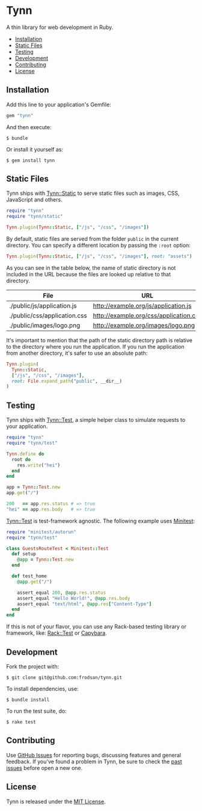 Tynn
====

A thin library for web development in Ruby.

* [Installation](#installation)
* [Static Files](#static-files)
* [Testing](#testing)
* [Development](#development)
* [Contributing](#contributing)
* [License](#license)

Installation
------------

Add this line to your application's Gemfile:

```ruby
gem "tynn"
```

And then execute:

```
$ bundle
```

Or install it yourself as:

```
$ gem install tynn
```

Static Files
------------

Tynn ships with [Tynn::Static][tynn-static] to serve static files such as
images, CSS, JavaScript and others.

```ruby
require "tynn"
require "tynn/static"

Tynn.plugin(Tynn::Static, ["/js", "/css", "/images"])
```

By default, static files are served from the folder `public` in the current
directory. You can specify a different location by passing the `:root` option:

```ruby
Tynn.plugin(Tynn::Static, ["/js", "/css", "/images"], root: "assets")
```

As you can see in the table below, the name of static directory is not
included in the URL because the files are looked up relative to that
directory.


| File                         | URL                                    |
| ---------------------------- | -------------------------------------- |
| ./public/js/application.js   | http://example.org/js/application.js   |
| ./public/css/application.css | http://example.org/css/application.css |
| ./public/images/logo.png     | http://example.org/images/logo.png     |

It's important to mention that the path of the static directory path is
relative to the directory where you run the application. If you run the
application from another directory, it's safer to use an absolute path:

```ruby
Tynn.plugin(
  Tynn::Static,
  ["/js", "/css", "/images"],
  root: File.expand_path("public", __dir__)
)
```

Testing
-------

Tynn ships with [Tynn::Test][tynn-test], a simple helper class to simulate
requests to your application.

```ruby
require "tynn"
require "tynn/test"

Tynn.define do
  root do
    res.write("hei")
  end
end

app = Tynn::Test.new
app.get("/")

200   == app.res.status # => true
"hei" == app.res.body   # => true
```

[Tynn::Test][tynn-test] is test-framework agnostic. The following example
uses [Minitest][minitest]:

```ruby
require "minitest/autorun"
require "tynn/test"

class GuestsRouteTest < Minitest::Test
  def setup
    @app = Tynn::Test.new
  end

  def test_home
    @app.get("/")

    assert_equal 200, @app.res.status
    assert_equal "Hello World!", @app.res.body
    assert_equal "text/html", @app.res["Content-Type"]
  end
end
```

If this is not of your flavor, you can use any Rack-based
testing library or framework, like: [Rack::Test][rack-test]
or [Capybara][capybara].

Development
------------

Fork the project with:

```
$ git clone git@github.com:frodsan/tynn.git
```

To install dependencies, use:

```
$ bundle install
```

To run the test suite, do:

```
$ rake test
```

Contributing
------------

Use [GitHub Issues](https://github.com/frodsan/tynn/issues) for reporting
bugs, discussing features and general feedback.  If you've found a problem
in Tynn, be sure to check the [past issues](https://github.com/frodsan/tynn/issues?state=closed)
before open a new one.

License
-------

Tynn is released under the [MIT License](http://www.opensource.org/licenses/MIT).

[capybara]: https://github.com/jnicklas/capybara
[minitest]: https://github.com/seattlerb/minitest
[rack-test]: https://github.com/brynary/rack-test
[tynn-static]: https://github.com/frodsan/tynn/blob/master/lib/tynn/static.rb
[tynn-test]: https://github.com/frodsan/tynn/blob/master/lib/tynn/test.rb

